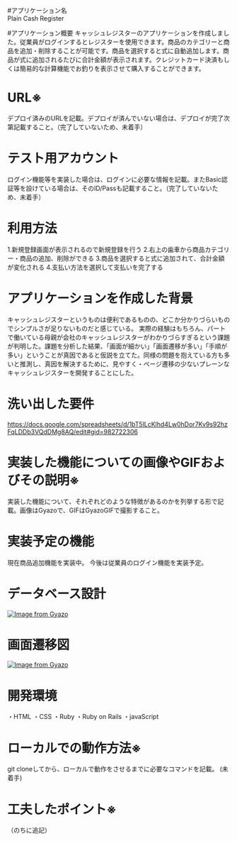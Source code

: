 #アプリケーション名	
Plain Cash Register
  
#アプリケーション概要
キャッシュレジスターのアプリケーションを作成しました。従業員がログインするとレジスターを使用できます。商品のカテゴリーと商品を追加・削除することが可能です。商品を選択すると式に自動追加します。商品が式に追加されるたびに合計金額が表示されます。クレジットカード決済もしくは簡易的な計算機能でお釣りを表示させて購入することができます。
  
# URL※	
デプロイ済みのURLを記載。デプロイが済んでいない場合は、デプロイが完了次第記載すること。（完了していないため、未着手）
  
# テスト用アカウント
ログイン機能等を実装した場合は、ログインに必要な情報を記載。またBasic認証等を設けている場合は、そのID/Passも記載すること。（完了していないため、未着手）
  
# 利用方法
1.新規登録画面が表示されるので新規登録を行う
2.右上の歯車から商品カテゴリー・商品の追加、削除ができる
3.商品を選択すると式に追加されて、合計金額が変化される
4.支払い方法を選択して支払いを完了する
  
# アプリケーションを作成した背景
キャッシュレジスターというものは便利であるものの、どこか分かりづらいものでシンプルさが足りないものだと感じている。
実際の経験はもちろん、パートで働いている母親が会社のキャッシュレジスターがわかりづらすぎるという課題が判明した。課題を分析した結果、「画面が細かい」「画面遷移が多い」「手順が多い」ということが真因であると仮説を立てた。同様の問題を抱えている方も多いと推測し、真因を解決するために、見やすく・ページ遷移の少ないプレーンなキャッシュレジスターを開発することにした。
  
# 洗い出した要件
https://docs.google.com/spreadsheets/d/1bT5lLcKlhd4Lw0hDor7Kv9s92hzFqLDDb3VQdDMg8AQ/edit#gid=982722306
  
# 実装した機能についての画像やGIFおよびその説明※
実装した機能について、それぞれどのような特徴があるのかを列挙する形で記載。画像はGyazoで、GIFはGyazoGIFで撮影すること。
  
# 実装予定の機能
現在商品追加機能を実装中。
今後は従業員のログイン機能を実装予定。
  
# データベース設計
[![Image from Gyazo](https://i.gyazo.com/55c2b7b291d76474442bac82b5dc3bab.png)](https://gyazo.com/55c2b7b291d76474442bac82b5dc3bab)
  
# 画面遷移図
[![Image from Gyazo](https://i.gyazo.com/e798aa634370d15bc4adc5e8000950fd.png)](https://gyazo.com/e798aa634370d15bc4adc5e8000950fd)
  
# 開発環境
・HTML
・CSS
・Ruby
・Ruby on Rails
・javaScript
  
# ローカルでの動作方法※
git cloneしてから、ローカルで動作をさせるまでに必要なコマンドを記載。
(未着手)
  
# 工夫したポイント※
（のちに追記）